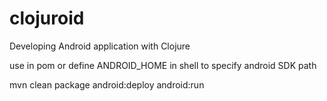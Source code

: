 clojuroid
=========

Developing Android application with Clojure

use <path></path> in pom or define ANDROID_HOME in shell to specify android SDK path

mvn clean package android:deploy android:run
